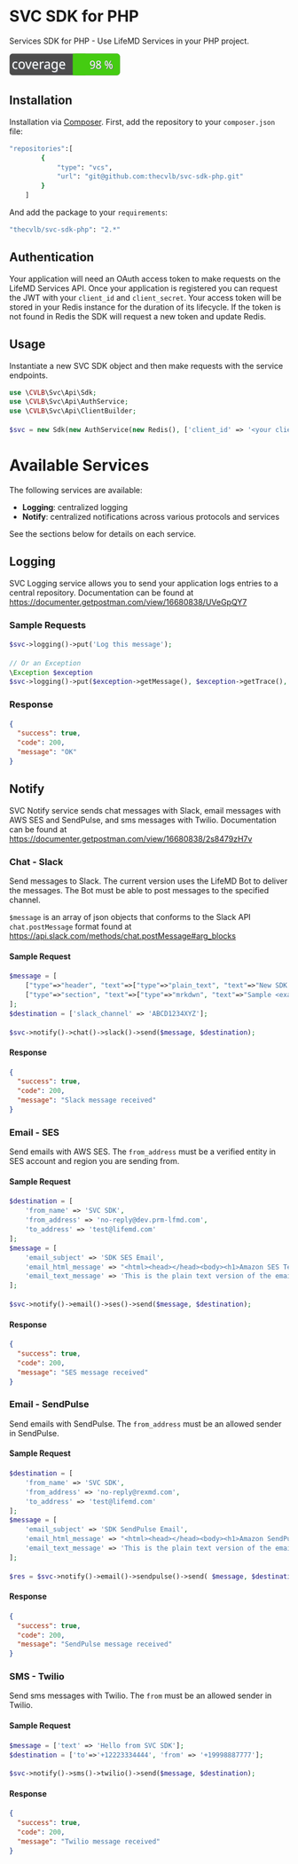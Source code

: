 # SVC SDK for PHP

Services SDK for PHP - Use LifeMD Services in your PHP project.

![coverage](coverage_badge.svg "Coverage")

## Installation

Installation via [Composer](https://getcomposer.org/). First, add the repository to your `composer.json` file:

```bash
"repositories":[
        {
            "type": "vcs",
            "url": "git@github.com:thecvlb/svc-sdk-php.git"
        }
    ]
```

And add the package to your `requirements`:
```bash
"thecvlb/svc-sdk-php": "2.*"
```

## Authentication

Your application will need an OAuth access token to make requests on the LifeMD Services API. Once your application is registered you can request the JWT with your `client_id` and `client_secret`. Your access  token will be stored in your Redis instance for the duration of its lifecycle. If the token is not found in Redis the SDK will request a new token and update Redis.

## Usage

Instantiate a new SVC SDK object and then make requests with the service endpoints.

```php
use \CVLB\Svc\Api\Sdk;
use \CVLB\Svc\Api\AuthService;
use \CVLB\Svc\Api\ClientBuilder;

$svc = new Sdk(new AuthService(new Redis(), ['client_id' => '<your client_id>', 'client_secret' => '<your client_secret>']), new ClientBuilder());
```

# Available Services

The following services are available:
- **Logging**: centralized logging
- **Notify**: centralized notifications across various protocols and services

See the sections below for details on each service.

## Logging

SVC Logging service allows you to send your application logs entries to a central repository. Documentation can be found at https://documenter.getpostman.com/view/16680838/UVeGpQY7

### Sample Requests
```php
$svc->logging()->put('Log this message');

// Or an Exception
\Exception $exception
$svc->logging()->put($exception->getMessage(), $exception->getTrace(), $exception->getCode());
```
### Response
```json
{
  "success": true,
  "code": 200,
  "message": "OK"
}
```
## Notify

SVC Notify service sends chat messages with Slack, email messages with AWS SES and SendPulse, and sms messages with Twilio. Documentation can be found at https://documenter.getpostman.com/view/16680838/2s8479zH7v

### Chat - Slack

Send messages to Slack. The current version uses the LifeMD Bot to deliver the messages. The Bot must be able to post messages to the specified channel.

`$message` is an array of json objects that conforms to the Slack API `chat.postMessage` format found at https://api.slack.com/methods/chat.postMessage#arg_blocks
#### Sample Request
```php
$message = [
    ["type"=>"header", "text"=>["type"=>"plain_text", "text"=>"New SDK request"]],
    ["type"=>"section", "text"=>["type"=>"mrkdwn", "text"=>"Sample <example.com|message> for *slack* endpoints"]]
];
$destination = ['slack_channel' => 'ABCD1234XYZ'];

$svc->notify()->chat()->slack()->send($message, $destination);
```

#### Response
```json
{
  "success": true,
  "code": 200,
  "message": "Slack message received"
}
```

### Email - SES

Send emails with AWS SES. The `from_address` must be a verified entity in SES account and region you are sending from.

#### Sample Request
```php
$destination = [
    'from_name' => 'SVC SDK',
    'from_address' => 'no-reply@dev.prm-lfmd.com',
    'to_address' => 'test@lifemd.com'
];
$message = [
    'email_subject' => 'SDK SES Email',
    'email_html_message' => "<html><head></head><body><h1>Amazon SES Test (SDK for Python)</h1><p>This email was sent with <a href='https://aws.amazon.com/ses/'>Amazon SES</a> using the <a href='https://aws.amazon.com/sdk-for-python/'>AWS SDK for Python (Boto)</a>.</p></body></html>",
    'email_text_message' => 'This is the plain text version of the email.'
];

$svc->notify()->email()->ses()->send($message, $destination);
```

#### Response
```json
{
  "success": true,
  "code": 200,
  "message": "SES message received"
}
```

### Email - SendPulse

Send emails with SendPulse. The `from_address` must be an allowed sender in SendPulse.

#### Sample Request
```php
$destination = [
    'from_name' => 'SVC SDK',
    'from_address' => 'no-reply@rexmd.com',
    'to_address' => 'test@lifemd.com'
];
$message = [
    'email_subject' => 'SDK SendPulse Email',
    'email_html_message' => "<html><head></head><body><h1>Amazon SendPulse Test (SDK for Python)</h1><p>This email was sent with SendPulse using the <a href='https://aws.amazon.com/sdk-for-python/'>AWS SDK for Python (Boto)</a>.</p></body></html>",
    'email_text_message' => 'This is the plain text version of the email.'
];

$res = $svc->notify()->email()->sendpulse()->send( $message, $destination);
```

#### Response
```json
{
  "success": true,
  "code": 200,
  "message": "SendPulse message received"
}
```

### SMS - Twilio

Send sms messages with Twilio. The `from` must be an allowed sender in Twilio.

#### Sample Request
```php
$message = ['text' => 'Hello from SVC SDK'];
$destination = ['to'=>'+12223334444', 'from' => '+19998887777'];

$svc->notify()->sms()->twilio()->send($message, $destination);
```

#### Response
```json
{
  "success": true,
  "code": 200,
  "message": "Twilio message received"
}
```